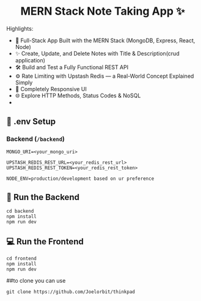 <h1 align="center">MERN Stack Note Taking App ✨ </h1>

Highlights:

- 🧱 Full-Stack App Built with the MERN Stack (MongoDB, Express, React, Node)
- ✨ Create, Update, and Delete Notes with Title & Description(crud application)
- 🛠️ Build and Test a Fully Functional REST API
- ⚙️ Rate Limiting with Upstash Redis — a Real-World Concept Explained Simply
- 🚀 Completely Responsive UI
- 🌐 Explore HTTP Methods, Status Codes & NoSQL
- 
## 🧪 .env Setup

### Backend (`/backend`)

```
MONGO_URI=<your_mongo_uri>

UPSTASH_REDIS_REST_URL=<your_redis_rest_url>
UPSTASH_REDIS_REST_TOKEN=<your_redis_rest_token>

NODE_ENV=production/development based on ur preference

```

## 🔧 Run the Backend

```
cd backend
npm install
npm run dev
```

## 💻 Run the Frontend

```
cd frontend
npm install
npm run dev
```
##to clone you can use 
```
git clone https://github.com/Joelorbit/thinkpad
```

